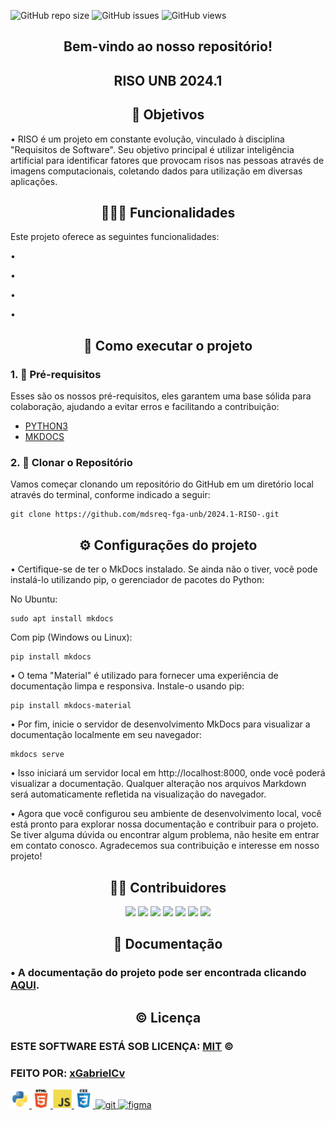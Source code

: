 <!-- Adiciona distintivos (shields) do GitHub -->
![GitHub repo size](https://img.shields.io/github/repo-size/mdsreq-fga-unb/2024.1-RISO-?style=for-the-badge)
![GitHub issues](https://img.shields.io/github/issues/mdsreq-fga-unb/2024.1-RISO-?style=for-the-badge)
![GitHub views](https://komarev.com/ghpvc/?username=req-fga-unb&repo=2024.1-RISO-&color=blueviolet&style=for-the-badge&label=Views)

<!-- Título centralizado -->
<div align="center">
  <h2>Bem-vindo ao nosso repositório! </h2>
</div>

<!-- Título centralizado -->
<div align="center">
  <h2>RISO UNB 2024.1 </h2>
</div>
<!-- Título centralizado -->
<div align="center">
  <h2>🎯 Objetivos </h2>
</div>
• RISO é um projeto em constante evolução, vinculado à disciplina "Requisitos de Software". Seu objetivo principal é utilizar inteligência artificial para identificar fatores que provocam risos nas pessoas através de imagens computacionais, coletando dados para utilização em diversas aplicações.

<!-- Título centralizado -->
<div align="center">
  <h2>👩🏾‍💻 Funcionalidades </h2>
</div

Este projeto oferece as seguintes funcionalidades:

• 

• 

• 

• 
<!-- Título centralizado -->
<div align="center">
  <h2>🤞 Como executar o projeto </h2>
</div>

### 1. 🔑 Pré-requisitos
Esses são os nossos pré-requisitos, eles garantem uma base sólida para colaboração, ajudando a evitar erros e facilitando a contribuição:

- [PYTHON3](https://www.python.org/downloads/)
- [MKDOCS](https://www.mkdocs.org)

<!-- Adiciona a funçao de copiar o link do repositorio -->
### 2. 📍 Clonar o Repositório
Vamos começar clonando um repositório do GitHub em um diretório local através do terminal, conforme indicado a seguir:
```
git clone https://github.com/mdsreq-fga-unb/2024.1-RISO-.git
```

  
<div align="center">
  <h2>⚙️ Configurações do projeto </h2>
</div>

• Certifique-se de ter o MkDocs instalado. Se ainda não o tiver, você pode instalá-lo utilizando pip, o gerenciador de pacotes do Python:

No Ubuntu:
```shell
sudo apt install mkdocs
```

Com pip (Windows ou Linux):
```shell
pip install mkdocs
```
  
• O tema "Material" é utilizado para fornecer uma experiência de documentação limpa e responsiva. Instale-o usando pip:

```shell
pip install mkdocs-material
```

• Por fim, inicie o servidor de desenvolvimento MkDocs para visualizar a documentação localmente em seu navegador:

```shell
mkdocs serve
```

• Isso iniciará um servidor local em http://localhost:8000, onde você poderá visualizar a documentação. Qualquer alteração nos arquivos Markdown será automaticamente refletida na visualização do navegador.

• Agora que você configurou seu ambiente de desenvolvimento local, você está pronto para explorar nossa documentação e contribuir para o projeto. Se tiver alguma dúvida ou encontrar algum problema, não hesite em entrar em contato conosco. Agradecemos sua contribuição e interesse em nosso projeto!

<div align="center">
  <h2>👩‍💻 Contribuidores </h2>
</div> 
<!-- Foto dos participantes do grupo -->
<div align="center"> 
 <img src="https://github.com/xGabrielCv.png" width="100"/>
 <img src="https://avatars.githubusercontent.com/u/90018065?v=4" width="100" />
 <img src="https://github.com/joaopb1.png" width="100"/>
 <img src="https://github.com/JoosPerro.png" width="100"/>
 <img src="https://github.com/MarcoTulioSoares.png" width="100"/>
 <img src="https://github.com/joycejdm.png" width="100"/>
 <img src="https://github.com/LucasAvelar2711.png" width="100"/>
</div>
<div align="center">
  <h2>📄 Documentação </h2>
</div>

### • A documentação do projeto pode ser encontrada clicando [AQUI](https://mdsreq-fga-unb.github.io/2024.1-RISO-/).

<div align="center">
  <h2>©️ Licença </h2>
</div>



<!-- Criador e licença -->
### ESTE SOFTWARE ESTÁ SOB LICENÇA: [MIT](https://github.com/nhn/tui.editor/blob/master/LICENSE) ©
### FEITO POR: [xGabrielCv](https://github.com/xGabrielCv)
<!-- Icons das ferramentas e linguagens ultilizadas -->
<p align="left">
    <a href="https://www.python.org" target="_blank" rel="noreferrer">
        <img src="https://raw.githubusercontent.com/devicons/devicon/master/icons/python/python-original.svg" alt="python" width="30" height="30"/>
    </a>
    <a href="https://www.w3.org/html/" target="_blank" rel="noreferrer">
        <img src="https://raw.githubusercontent.com/devicons/devicon/master/icons/html5/html5-original-wordmark.svg" alt="html5" width="30" height="30"/>
    </a>
    <a href="https://developer.mozilla.org/en-US/docs/Web/JavaScript" target="_blank" rel="noreferrer">
        <img src="https://raw.githubusercontent.com/devicons/devicon/master/icons/javascript/javascript-original.svg" alt="javascript" width="30" height="30"/>
    </a>
    <a href="https://www.w3schools.com/css/" target="_blank" rel="noreferrer">
        <img src="https://raw.githubusercontent.com/devicons/devicon/master/icons/css3/css3-original-wordmark.svg" alt="css3" width="30" height="30"/>
    </a>
    <a href="https://git-scm.com/" target="_blank" rel="noreferrer">
        <img src="https://www.vectorlogo.zone/logos/git-scm/git-scm-icon.svg" alt="git" width="30" height="30"/>
    </a>
    <a href="https://www.figma.com/" target="_blank" rel="noreferrer">
        <img src="https://www.vectorlogo.zone/logos/figma/figma-icon.svg" alt="figma" width="30" height="30"/>
    </a>
</p>
